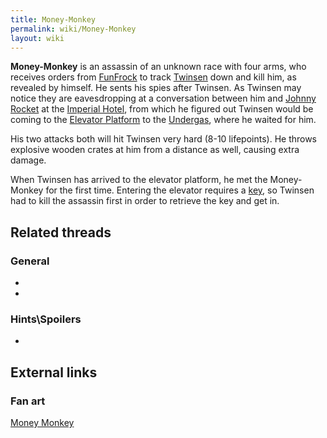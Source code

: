 ```yaml
---
title: Money-Monkey
permalink: wiki/Money-Monkey
layout: wiki
---
```


**Money-Monkey** is an assassin of an unknown race with four arms, who
receives orders from [FunFrock](FunFrock "wikilink") to track
[Twinsen](Twinsen "wikilink") down and kill him, as revealed by himself.
He sents his spies after Twinsen. As Twinsen may notice they are
eavesdropping at a conversation between him and [Johnny
Rocket](Johnny_Rocket "wikilink") at the [Imperial
Hotel](Imperial_Hotel "wikilink"), from which he figured out Twinsen
would be coming to the [Elevator Platform](Elevator_Platform "wikilink")
to the [Undergas](Undergas "wikilink"), where he waited for him.

His two attacks both will hit Twinsen very hard (8-10 lifepoints). He
throws explosive wooden crates at him from a distance as well, causing
extra damage.

When Twinsen has arrived to the elevator platform, he met the
Money-Monkey for the first time. Entering the elevator requires a
[key](key "wikilink"), so Twinsen had to kill the assassin first in
order to retrieve the key and get in.

## Related threads

### General

- 

- 

### Hints\Spoilers

- 

## External links

### Fan art

[Money Monkey](http://www.deviantart.com/view/14459059/)
